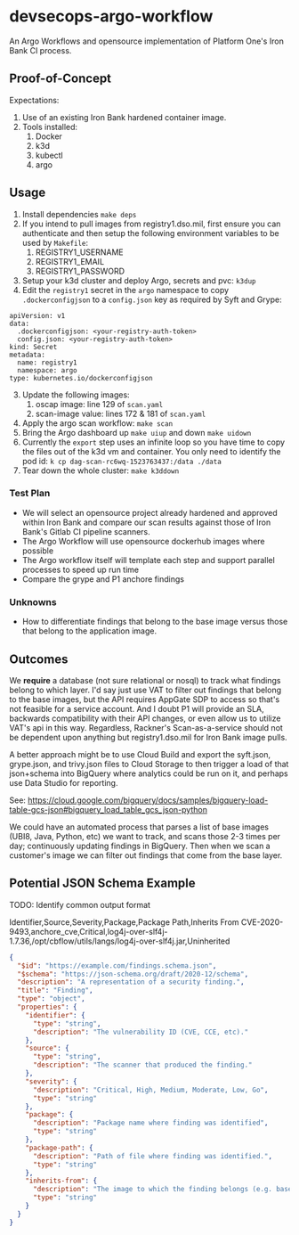 # devsecops-argo-workflow
An Argo Workflows and opensource implementation of Platform One's Iron Bank CI process.

## Proof-of-Concept
Expectations:
1. Use of an existing Iron Bank hardened container image.
2. Tools installed:
   1. Docker
   2. k3d
   3. kubectl
   4. argo

## Usage
1. Install dependencies `make deps`
2. If you intend to pull images from registry1.dso.mil, first ensure you can authenticate and then setup the following environment variables to be used by `Makefile`:
   1. REGISTRY1_USERNAME
   2. REGISTRY1_EMAIL
   3. REGISTRY1_PASSWORD
3. Setup your k3d cluster and deploy Argo, secrets and pvc: `k3dup`
4. Edit the `registry1` secret in the `argo` namespace to copy `.dockerconfigjson` to a `config.json` key as required by Syft and Grype:
```
apiVersion: v1
data:
  .dockerconfigjson: <your-registry-auth-token>
  config.json: <your-registry-auth-token>
kind: Secret
metadata:
  name: registry1
  namespace: argo
type: kubernetes.io/dockerconfigjson
```
3. Update the following images:
   1. oscap image: line 129 of `scan.yaml`
   2. scan-image value: lines 172 & 181 of `scan.yaml`
4. Apply the argo scan workflow: `make scan`
5. Bring the Argo dashboard up `make uiup` and down `make uidown`
6. Currently the `export` step uses an infinite loop so you have time to copy the files out of the k3d vm and container. You only need to identify the pod id: `k cp dag-scan-rc6wq-1523763437:/data ./data`
7. Tear down the whole cluster: `make k3ddown`

### Test Plan
- We will select an opensource project already hardened and approved within Iron Bank and compare our scan results against those of Iron Bank's Gitlab CI pipeline scanners.
- The Argo Workflow will use opensource dockerhub images where possible
- The Argo workflow itself will template each step and support parallel processes to speed up run time
- Compare the grype and P1 anchore findings

### Unknowns
- How to differentiate findings that belong to the base image versus those that belong to the application image.

## Outcomes
We **require** a database (not sure relational or nosql) to track what findings belong to which layer. I'd say just use VAT to filter out findings that belong to the base images, but the API requires AppGate SDP to access so that's not feasible for a service account. And I doubt P1 will provide an SLA, backwards compatibility with their API changes, or even allow us to utilize VAT's api in this way. Regardless, Rackner's Scan-as-a-service should not be dependent upon anything but registry1.dso.mil for Iron Bank image pulls.

A better approach might be to use Cloud Build and export the syft.json, grype.json, and trivy.json files to Cloud Storage to then trigger a load of that json+schema into BigQuery where analytics could be run on it, and perhaps use Data Studio for reporting.

See: https://cloud.google.com/bigquery/docs/samples/bigquery-load-table-gcs-json#bigquery_load_table_gcs_json-python

We could have an automated process that parses a list of base images (UBI8, Java, Python, etc) we want to track, and scans those 2-3 times per day; continuously updating findings in BigQuery. Then when we scan a customer's image we can filter out findings that come from the base layer.

## Potential JSON Schema Example
TODO: Identify common output format

Identifier,Source,Severity,Package,Package Path,Inherits From
CVE-2020-9493,anchore_cve,Critical,log4j-over-slf4j-1.7.36,/opt/cbflow/utils/langs/log4j-over-slf4j.jar,Uninherited

```json
{
  "$id": "https://example.com/findings.schema.json",
  "$schema": "https://json-schema.org/draft/2020-12/schema",
  "description": "A representation of a security finding.",
  "title": "Finding",
  "type": "object",
  "properties": {
    "identifier": {
      "type": "string",
      "description": "The vulnerability ID (CVE, CCE, etc)."
    },
    "source": {
      "type": "string",
      "description": "The scanner that produced the finding."
    },
    "severity": {
      "description": "Critical, High, Medium, Moderate, Low, Go",
      "type": "string"
    },
    "package": {
      "description": "Package name where finding was identified",
      "type": "string"
    },
    "package-path": {
      "description": "Path of file where finding was identified.",
      "type": "string"
    },
    "inherits-from": {
      "description": "The image to which the finding belongs (e.g. base, intermediate, uninherited)",
      "type": "string"
    }
  }
}
```